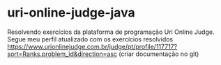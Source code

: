 # uri-online-judge-java

Resolvendo exercícios da plataforma de programação Uri Online Judge. Segue meu perfil atualizado com os exercícios resolvidos https://www.urionlinejudge.com.br/judge/pt/profile/117717?sort=Ranks.problem_id&direction=asc (criar documentação no git)
